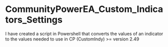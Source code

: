 # CommunityPowerEA_Custom_Indicators_Settings
I have created a script in Powershell that converts the values of an indicator to the values needed to use in CP (CustomIndy) >= version 2.49
